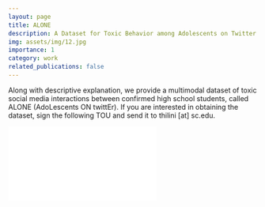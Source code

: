 ```yaml
---
layout: page
title: ALONE
description: A Dataset for Toxic Behavior among Adolescents on Twitter
img: assets/img/12.jpg
importance: 1
category: work
related_publications: false
---
```


Along with descriptive explanation, we provide a multimodal dataset of toxic social media interactions between confirmed high school students, called ALONE (AdoLescents ON twittEr). If you are interested in obtaining the dataset, sign the following TOU and send it to thilini [at] sc.edu.

![some discription](assets/pdf/Terms_of_Use_ALONE.pdf "some discription")
